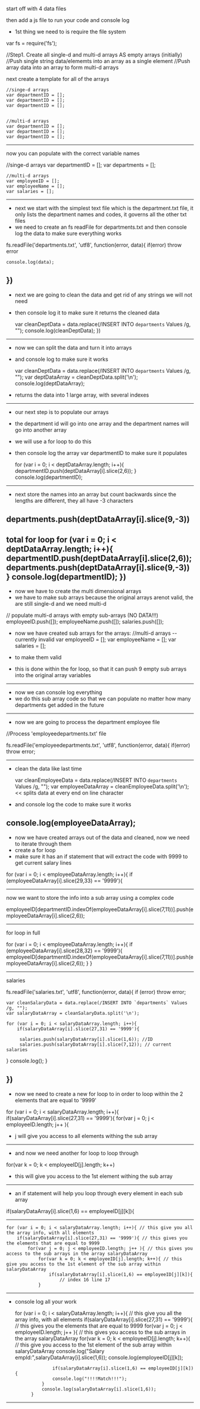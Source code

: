 start off with 4 data files 

then add a js file to run your code and console log 
- 1st thing we need to is require the file system

var fs = require('fs');

//Step1. Create all single-d and multi-d arrays AS empty arrays (initially)
//Push single string data/elememts into an array as a single element 
//Push array data into an array to form multi-d arrays

next create a template for all of the arrays 

    //singe-d arrays
    var departmentID = [];
    var departmentID = [];
    var departmentID = [];


    //multi-d arrays
    var departmentID = [];
    var departmentID = [];
    var departmentID = [];

-------------------------------------------------------------------------------
now you can populate with the correct variable names

 //singe-d arrays
    var departmentID = [];
    var departments = [];



    //multi-d arrays
    var employeeID = [];
    var employeeName = [];
    var salaries = [];
-------------------------------------------------------------------------------
- next we start with the simplest text file which is the department.txt file, it only lists the department names and codes, it governs all the other txt files 
- we need to create an fs readFile for departments.txt and then console log the data to make sure everything works 


fs.readFile('departments.txt', 'utf8', function(error, data){
    if(error) throw error
    
    console.log(data);
})
-------------------------------------------------------------------------------
- next we are going to clean the data and get rid of any strings we will not need
- then console log it to make sure it returns the cleaned data 


  var cleanDeptData = data.replace(/INSERT INTO `departments` Values /g, "");
    console.log(cleanDeptData);
})

-------------------------------------------------------------------------------
- now we can split the data and turn it into arrays 
- and console log to make sure it works


    var cleanDeptData = data.replace(/INSERT INTO `departments` Values /g, "");
    var deptDataArray = cleanDeptData.split('\n');
    console.log(deptDataArray);
- returns the data into 1 large array, with several indexes
 
------------------------------------------------------------------------------

- our next step is to populate our arrays 
- the department id will go into one array and the department names will go into another array 
- we will use a for loop to do this 
- then console log the array var departmentID to make sure it populates


  
    for (var i = 0; i < deptDataArray.length; i++){
        departmentID.push(deptDataArray[i].slice(2,6));
    }
    console.log(departmentID);

-------------------------------------------------------------------------------
- next store the names into an array but count backwards since the lengths are different, they all have -3 characters


 departments.push(deptDataArray[i].slice(9,-3))
-------------------------------------------------------------------------------
total for loop 
   for (var i = 0; i < deptDataArray.length; i++){
        departmentID.push(deptDataArray[i].slice(2,6));
        departments.push(deptDataArray[i].slice(9,-3))
    }
    console.log(departmentID);
})
-------------------------------------------------------------------------------
- now we have to create the multi dimensional arrays 
- we have to make sub arrays because the original arrays arenot valid, the are still single-d and we need multi-d

 // populate multi-d arrays with empty sub-arrays (NO DATA!!!)
        employeeID.push([]);
        employeeName.push([]);
        salaries.push([]);
- now we have created sub arrays for the arrays: 
//multi-d arrays -- currently invalid 
var employeeID = []; 
var employeeName = [];
var salaries = [];
- to make them valid
 
- this is done within the for loop, so that it can push 9 empty sub arrays into the original array variables


-------------------------------------------------------------------------------
- now we can console log everything 
- we do this sub array code so that we can populate no matter how many departments get added in the future

-------------------------------------------------------------------------------
- now we are going to process the department employee file


//Process 'employeedepartments.txt' file 

fs.readFile('employeedepartments.txt', 'utf8', function(error, data){
    if(error) throw error;

-------------------------------------------------------------------------------
- clean the data like last time 

  var cleanEmployeeData = data.replace(/INSERT INTO `departments` Values /g, "");
  var employeeDataArray = cleanEmployeeData.split('\n'); << splits data at every end on line character

- and console log the code to make sure it works 

console.log(employeeDataArray);
-------------------------------------------------------------------------------
 - now we have created arrays out of the data and cleaned, now we need to iterate through them 
 - create a for loop 
 - make sure it has an if statement that will extract the code with 9999 to get current salary lines
 

  for (var i = 0; i < employeeDataArray.length; i++){
        if (employeeDataArray[i].slice(29,33) == '9999'){
            
-------------------------------------------------------------------------------
now we want to store the info into a sub array using a complex code 

   employeeID[departmentID.indexOf(employeeDataArray[i].slice(7,11))].push(employeeDataArray[i].slice(2,6));
   
-------------------------------------------------------------------------------
for loop in full 

for (var i = 0; i < employeeDataArray.length; i++){
        if (employeeDataArray[i].slice(28,32) == '9999'){
            employeeID[departmentID.indexOf(employeeDataArray[i].slice(7,11))].push(employeeDataArray[i].slice(2,6));
        }
    }
    
-------------------------------------------------------------------------------
salaries

fs.readFile('salaries.txt', 'utf8', function(error, data){
    if (error) throw error;
    
    var cleanSalaryData = data.replace(/INSERT INTO `departments` Values /g, "");
    var salaryDataArray = cleanSalaryData.split('\n');
    
    for (var i = 0; i < salaryDataArray.length; i++){
        if(salaryDataArray[i].slice(27,31) == '9999'){
            
         salaries.push(salaryDataArray[i].slice(1,6)); //ID
         salaries.push(salaryDataArray[i].slice(7,12)); // current salaries
         
    
    
   }
    console.log();
}
    

})
-------------------------------------------------------------------------------
- now we need to create a new for loop to in order to loop within the  2 elements that are equal to '9999'

for (var i = 0; i < salaryDataArray.length; i++){
        if(salaryDataArray[i].slice(27,31) == '9999'){
            for(var j = 0; j < employeeID.length; j++ ){
- j will give you access to all elements withing the sub array
-------------------------------------------------------------------------------
- and now we need another for loop to loop through 

 for(var k = 0; k < employeeID[j].length; k++)
- this will give you access to the 1st element withing the sub array
 

-------------------------------------------------------------------------------
- an if statement will help you loop through every element in each sub array 

 if(salaryDataArray[i].slice(1,6) == employeeID[j][k]){  
 
-------------------------------------------------------------------------------

    for (var i = 0; i < salaryDataArray.length; i++){ // this give you all the array info, with all elements
        if(salaryDataArray[i].slice(27,31) == '9999'){ // this gives you the elements that are equal to 9999
            for(var j = 0; j < employeeID.length; j++ ){ // this gives you access to the sub arrays in the array salaryDataArray
                for(var k = 0; k < employeeID[j].length; k++){ // this give you access to the 1st element of the sub array within salaryDataArray 
                    if(salaryDataArray[i].slice(1,6) == employeeID[j][k]){ 
                        // index 16 line 17 
                }
-------------------------------------------------------------------------------
- console log all your work


  for (var i = 0; i < salaryDataArray.length; i++){ // this give you all the array info, with all elements
        if(salaryDataArray[i].slice(27,31) == '9999'){ // this gives you the elements that are equal to 9999
            for(var j = 0; j < employeeID.length; j++ ){ // this gives you access to the sub arrays in the array salaryDataArray
                for(var k = 0; k < employeeID[j].length; k++){ // this give you access to the 1st element of the sub array within salaryDataArray 
                   console.log("Salary empId:",salaryDataArray[i].slice(1,6));
                   console.log(employeeID[j][k]);
                   
                    if(salaryDataArray[i].slice(1,6) == employeeID[j][k]){ 
                    console.log("!!!!Match!!!");
                }
                console.log(salaryDataArray[i].slice(1,6));
            }
-------------------------------------------------------------------------------

